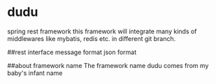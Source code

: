 # dudu
spring rest framework
this framework will integrate many kinds of middlewares like mybatis, redis etc. in different git branch.

##rest interface message format
json format

##about framework name
The framework name dudu comes from my baby's infant name 

